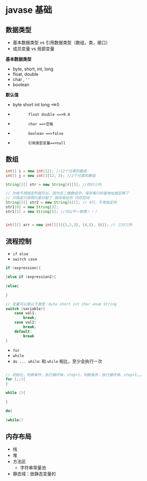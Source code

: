 # javase 基础

## 数据类型

* 基本数据类型 vs 引用数据类型（数组，类，接口）
* 成员变量  vs 局部变量

**基本数据类型**

* byte, short, int, long
* float, double
* char , `''`
* boolean



**默认值**

* byte short int long ==>0

 *            float double ==>0.0
 *            char ==>空格
 *            boolean ==>false 
 *            引用类型变量==>null



## 数组

```java
int[] i = new int[12]; //12个元素的数组
int[] j = new int[]{12, 3}; //2个元素的数组

String[][] str = new String[4][3]; //四行三列

// 为啥不用指定列就可以，因为在二维数组中，保存每行的首地址就足够了
// 只指定行说明只是分配了 保存地址的 内存空间
String[][] str2 = new String[4][]; // 4行，不用指定列
str1[0] = new String[3];
str1[1] = new String[5]; //可以不一致哦！！！


int[][] arr = new int[][]{{1,2,3}, {4,5}, {6}}; // 三行三列
```



## 流程控制

* `if else`
* `switch case`

```java
if (expression){
    
}else if (expression2){
    
}else{
    
}

// 变量可以是以下类型：byte short int char enum String
switch (variable){
    case val1:
        break;
    case val2:
        break;
    default:
        break
}
```

* `for`
* `while`
* `do ... while`:  和 `while` 相比，至少会执行一次

```java

// 初始化，判断条件，执行循环体，step+1，判断条件，执行循环体，step+1。。。
for (;;){
}

while (){
    
}

do{
    
}while()
```





## 内存布局

* 栈
* 堆
* 方法区
  * 字符串常量池
* 静态域：放静态变量的